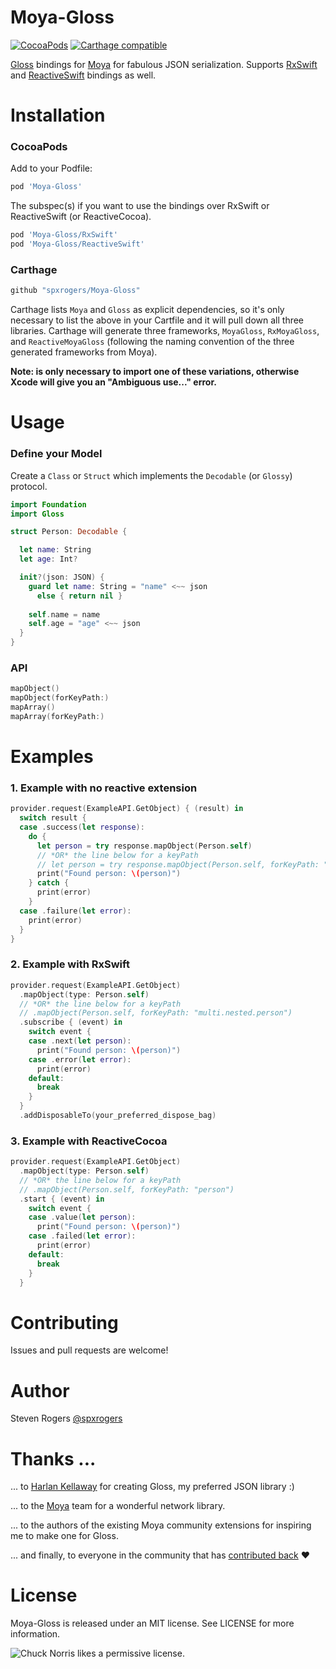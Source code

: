 Moya-Gloss
============
[![CocoaPods](https://img.shields.io/cocoapods/v/Moya-Gloss.svg)](http://cocoapods.org/pods/Moya-Gloss)
[![Carthage
compatible](https://img.shields.io/badge/Carthage-compatible-4BC51D.svg?style=flat)](https://github.com/Carthage/Carthage)

[Gloss](https://github.com/hkellaway/Gloss) bindings for [Moya](https://github.com/Moya/Moya) for fabulous JSON serialization.
Supports [RxSwift](https://github.com/ReactiveX/RxSwift/) and [ReactiveSwift](https://github.com/ReactiveCocoa/ReactiveSwift/) bindings as well.

# Installation

### CocoaPods

Add to your Podfile:

```ruby
pod 'Moya-Gloss'
```

The subspec(s) if you want to use the bindings over RxSwift or ReactiveSwift (or ReactiveCocoa).

```ruby
pod 'Moya-Gloss/RxSwift'
pod 'Moya-Gloss/ReactiveSwift'
```

### Carthage

```ruby
github "spxrogers/Moya-Gloss"
```

Carthage lists `Moya` and `Gloss` as explicit dependencies, so it's only
necessary to list the above in your Cartfile and it will pull down all
three libraries. Carthage will generate three frameworks, `MoyaGloss`,
`RxMoyaGloss`, and `ReactiveMoyaGloss` (following the naming convention of the
three generated frameworks from Moya). 

**Note: is only necessary to import one of these variations, otherwise Xcode
will give you an "Ambiguous use..." error.**

# Usage

### Define your Model

Create a `Class` or `Struct` which implements the `Decodable` (or `Glossy`) protocol.

```swift
import Foundation
import Gloss

struct Person: Decodable {

  let name: String
  let age: Int?

  init?(json: JSON) {
    guard let name: String = "name" <~~ json
      else { return nil }
    
    self.name = name
    self.age = "age" <~~ json
  }
}
```

### API

```swift
mapObject()
mapObject(forKeyPath:)
mapArray()
mapArray(forKeyPath:)
```

# Examples

### 1. Example with no reactive extension


```swift
provider.request(ExampleAPI.GetObject) { (result) in
  switch result {
  case .success(let response):
    do {
      let person = try response.mapObject(Person.self)
      // *OR* the line below for a keyPath
      // let person = try response.mapObject(Person.self, forKeyPath: "person")
      print("Found person: \(person)")
    } catch {
      print(error)
    }
  case .failure(let error):
    print(error)
  }
}
```

### 2. Example with RxSwift

```swift
provider.request(ExampleAPI.GetObject)
  .mapObject(type: Person.self)
  // *OR* the line below for a keyPath
  // .mapObject(Person.self, forKeyPath: "multi.nested.person")
  .subscribe { (event) in
    switch event {
    case .next(let person):
      print("Found person: \(person)")
    case .error(let error):
      print(error)
    default:
      break
    }
  }
  .addDisposableTo(your_preferred_dispose_bag)
```

### 3. Example with ReactiveCocoa

```swift
provider.request(ExampleAPI.GetObject)
  .mapObject(type: Person.self)
  // *OR* the line below for a keyPath
  // .mapObject(Person.self, forKeyPath: "person")
  .start { (event) in
    switch event {
    case .value(let person):
      print("Found person: \(person)")
    case .failed(let error):
      print(error)
    default:
      break
    }
  }
```

# Contributing

Issues and pull requests are welcome!

# Author

Steven Rogers [@spxrogers](https://twitter.com/spxrogers)

# Thanks ... 

... to [Harlan Kellaway](http://harlankellaway.com) for creating Gloss, my preferred JSON library :)

... to the [Moya](https://github.com/Moya) team for a wonderful network library.

... to the authors of the existing Moya community extensions for inspiring me to make one for Gloss.

... and finally, to everyone in the community that has [contributed back](https://github.com/spxrogers/Moya-Gloss/graphs/contributors) :heart:

# License

Moya-Gloss is released under an MIT license. See LICENSE for more information.

![Chuck Norris likes a permissive
license.](http://i.giphy.com/BIuuwHRNKs15C.gif)
